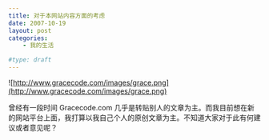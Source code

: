 ```yaml
---
title: 对于本网站内容方面的考虑
date: 2007-10-19
layout: post
categories:
    - 我的生活

#type: draft
---
```


![http://www.gracecode.com/images/grace.png](http://www.gracecode.com/images/grace.png)

曾经有一段时间 Gracecode.com 几乎是转贴别人的文章为主。而我目前想在新的网站平台上面，我打算以我自己个人的原创文章为主。不知道大家对于此有何建议或者意见呢？
